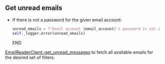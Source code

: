 ## Get unread emails

* If there is not a password for the given email account:
  ```python
  unread_emails = f"Email account {email_account}'s password is not in our MONITORABLE_EMAIL_ACCOUNTS dict"
  self._logger.error(unread_emails)
  ```
  END

[EmailReaderClient::get_unread_messages](../../clients/email_reader_client/get_unread_messages.md) to fetch all
available emails for the desired set of filters.